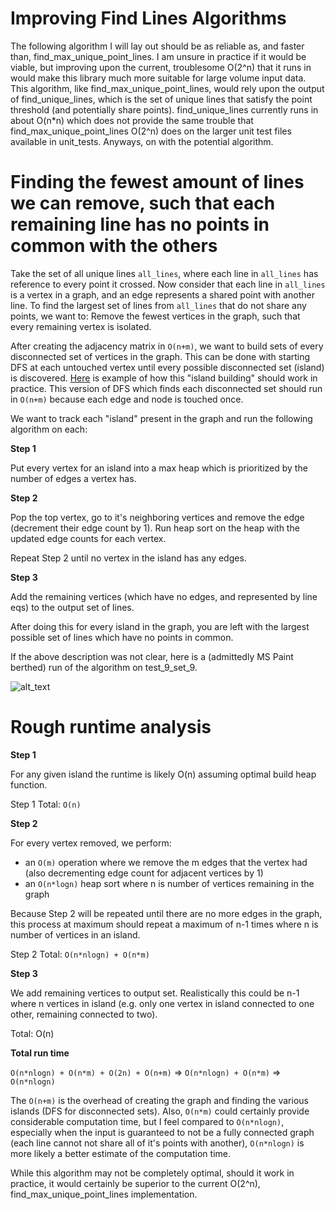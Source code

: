 # Improving Find Lines Algorithms
The following algorithm I will lay out should be as reliable as, and faster than, find_max_unique_point_lines. I am 
unsure in practice if it would be viable, but improving upon the current, troublesome O(2^n) that it runs in would make
this library much more suitable for large volume input data. This algorithm, like find_max_unique_point_lines, would
rely upon the output of find_unique_lines, which is the set of unique lines that satisfy the point threshold (and 
potentially share points). find_unique_lines currently runs in about O(n*n) which does not provide the same trouble that
find_max_unique_point_lines O(2^n) does on the larger unit test files available in unit_tests. Anyways, on with the
potential algorithm.

# Finding the fewest amount of lines we can remove, such that each remaining line has no points in common with the others
Take the set of all unique lines `all_lines`, where each line in `all_lines` has reference to every point it crossed.
Now consider that each line in `all_lines` is a vertex in a graph, and an edge represents a shared point with another line.
To find the largest set of lines from `all_lines` that do not share any points, we want to:
Remove the fewest vertices in the graph, such that every remaining vertex is isolated.

After creating the adjacency matrix in `O(n+m)`, we want to build sets of every disconnected set of vertices in the graph.
This can be done with starting DFS at each untouched vertex until every possible disconnected set (island) is discovered.
[Here](https://math.stackexchange.com/questions/277045/easiest-way-to-determine-all-disconnected-sets-from-a-graph) is 
example of how this "island building" should work in practice. This version of DFS which finds each disconnected set 
should run in `O(n+m)` because each edge and node is touched once.

We want to track each "island" present in the graph and run the following algorithm on each:

**Step 1** 

Put every vertex for an island into a max heap which is prioritized by the number of edges a vertex has.

**Step 2**

Pop the top vertex, go to it's neighboring vertices and remove the edge (decrement their edge count by 1). 
Run heap sort on the heap with the updated edge counts for each vertex.

Repeat Step 2 until no vertex in the island has any edges.

**Step 3** 

Add the remaining vertices (which have no edges, and represented by line eqs) to the output set of lines.

After doing this for every island in the graph, you are left with the largest possible set of lines which have no points
in common.

If the above description was not clear, here is a (admittedly MS Paint berthed) run of the algorithm on test_9_set_9. 

![alt_text](https://github.com/andrew-d-gordon/coding-challenges/blob/main/line-set/docs/improving_find_lines_algorithm_visualizer.png?raw=true)

# Rough runtime analysis

**Step 1**

For any given island the runtime is likely O(n) assuming optimal build heap function.

Step 1 Total: `O(n)`

**Step 2**

For every vertex removed, we perform:
* an `O(m)` operation where we remove the m edges that the vertex had (also decrementing edge count for adjacent vertices by 1)
* an `O(n*logn)` heap sort where n is number of vertices remaining in the graph

Because Step 2 will be repeated until there are no more edges in the graph, this process at maximum should repeat a 
maximum of n-1 times where n is number of vertices in an island.

Step 2 Total: `O(n*nlogn) + O(n*m)`

**Step 3**

We add remaining vertices to output set. Realistically this could be n-1 where n vertices in island (e.g. only one vertex in island connected to one other, remaining connected to two).

Total: O(n)

**Total run time**
 
`O(n*nlogn) + O(n*m) + O(2n) + O(n+m)` => `O(n*nlogn) + O(n*m)` => `O(n*nlogn)`

The `O(n+m)` is the overhead of creating the graph and finding the various islands (DFS for disconnected sets).
Also, `O(n*m)` could certainly provide considerable computation time, but I feel compared to `O(n*nlogn)`, especially 
when the input is guaranteed to not be a fully connected graph (each line cannot not share all of it's points with 
another), `O(n*nlogn)` is more likely a better estimate of the computation time.

While this algorithm may not be completely optimal, should it work in practice, it would certainly be superior to the 
current O(2^n), find_max_unique_point_lines implementation.
